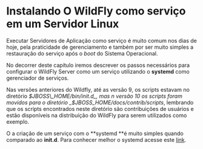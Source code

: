 # Instalando O WildFly como serviço em um Servidor Linux

Executar Servidores de Aplicação como serviço é muito comum nos dias de hoje, pela praticidade de gerenciamento e também por ser muito simples a restauração do serviço após o _boot_ do Sistema Operacional.

No decorrer deste capítulo iremos descrever os passos necessários para configurar o WildFly Server como um serviço utilizando o **systemd** como gerenciador de serviços.

Nas versões anteriores do Wildfly, até as versão 9, os scripts estavam no diretório _$JBOSS\_HOME/bin/init.d_, mas n versão 10 os scripts foram movidos para o diretório _$JBOSS\_HOME/docs/contrib/scripts_, lembrando que os scripts encontrados neste diretório são contribuições de usuários e estão disponíveis na distribuíção do WildFly para serem utilizados como exemplo.

O a criação de um serviço com o **systemd **é muito simples quando comparado ao **init.d**. Para conhecer melhor o systemd acesse este [link](https://www.freedesktop.org/wiki/Software/systemd/).



